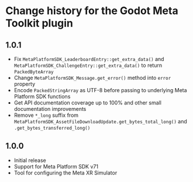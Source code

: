 # Change history for the Godot Meta Toolkit plugin

## 1.0.1
- Fix `MetaPlatformSDK_LeaderboardEntry::get_extra_data()` and `MetaPlatformSDK_ChallengeEntry::get_extra_data()` to return `PackedByteArray`
- Change `MetaPlatformSDK_Message.get_error()` method into `error` property
- Encode `PackedStringArray` as UTF-8 before passing to underlying Meta Platform SDK functions
- Get API documentation coverage up to 100% and other small documentation improvements
- Remove `*_long` suffix from `MetaPlatformSDK_AssetFileDownloadUpdate.get_bytes_total_long()` and `.get_bytes_transferred_long()`

## 1.0.0
- Initial release
- Support for Meta Platform SDK v71
- Tool for configuring the Meta XR Simulator
